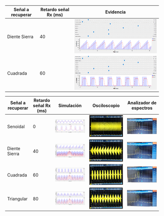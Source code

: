 | Señal a recuperar | Retardo señal Rx (ms) | Evidencia                  |
|-------|--------------|--------------------------------|
| Diente Sierra    | 40           |<img src="imagenes/DemodulacionDienteSierra.PNG" width="500">|
| Cuadrada    | 60           |<img src="imagenes/DemodulacionCuadrada.PNG" width="500">|

| Señal a recuperar | Retardo señal Rx (ms) | Simulación                  | Osciloscopio                  | Analizador de espectros                  |
|-------|--------------|--------------------------------|--------------------------------|--------------------------------|
| Senoidal    | 0           |<img src="imagenes/SimulacionSenoidal.PNG" width="500">|<img src="imagenes/OsciloscopioSenoidal.PNG" width="500">|<img src="imagenes/AnalizadorSenoidal.PNG" width="500">|
| Diente Sierra    | 40           |<img src="imagenes/SimulacionDienteSierra.PNG" width="500">|<img src="imagenes/OsciloscopioDienteSierra.PNG" width="500">|<img src="imagenes/AnalizadorDienteSierra.PNG" width="500">|
| Cuadrada    | 60           |<img src="imagenes/SimulacionCuadrada.PNG" width="500">|<img src="imagenes/OsciloscopioCuadrada.PNG" width="500">|<img src="imagenes/AnalizadorCuadrada.PNG" width="500">|
| Triangular    | 80           |<img src="imagenes/SimulacionTriangular.PNG" width="500">|<img src="imagenes/OsciloscopioTriangular.PNG" width="500">|<img src="imagenes/AnalizadorTriangular.PNG" width="500">|

